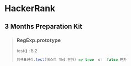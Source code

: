 # HackerRank

## 3 Months Preparation Kit

> ### RegExp.prototype
>
> test() : 5.2
>
> ```javascript
> 정규표현식.test(테스트 대상 문자) => true  or  false 반환
> ```
